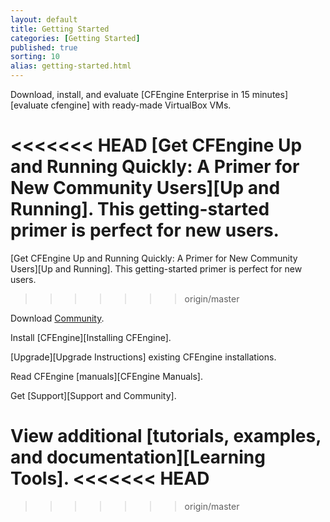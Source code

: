 ```yaml
---
layout: default
title: Getting Started 
categories: [Getting Started]
published: true
sorting: 10
alias: getting-started.html
---
```


Download, install, and evaluate
[CFEngine Enterprise in 15 minutes][evaluate cfengine]
with ready-made VirtualBox VMs.

<<<<<<< HEAD
[Get CFEngine Up and Running Quickly: A Primer for New Community Users][Up and Running]. This getting-started primer is perfect for new users.
=======
[Get CFEngine Up and Running Quickly: A Primer for New Community Users][Up and Running]. This getting-started primer is perfect for new users. 
>>>>>>> origin/master

Download [Community](https://cfengine.com/community).

Install [CFEngine][Installing CFEngine].

[Upgrade][Upgrade Instructions] existing CFEngine installations.

Read CFEngine [manuals][CFEngine Manuals].

Get [Support][Support and Community].

View additional [tutorials, examples, and documentation][Learning Tools].
<<<<<<< HEAD
=======

>>>>>>> origin/master
